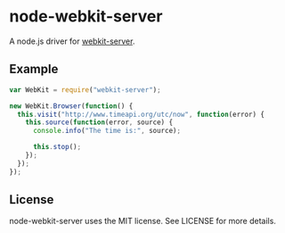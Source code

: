 # node-webkit-server

A node.js driver for [webkit-server](https://github.com/tristandunn/webkit-server).

## Example

```javascript
var WebKit = require("webkit-server");

new WebKit.Browser(function() {
  this.visit("http://www.timeapi.org/utc/now", function(error) {
    this.source(function(error, source) {
      console.info("The time is:", source);

      this.stop();
    });
  });
});
```

## License

node-webkit-server uses the MIT license. See LICENSE for more details.
